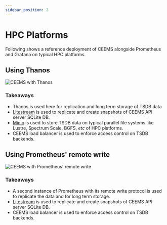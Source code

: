 ```yaml
---
sidebar_position: 2
---
```


# HPC Platforms

Following shows a reference deployment of CEEMS alongside Prometheus and Grafana on
typical HPC platforms.

## Using Thanos

![CEEMS with Thanos](/img/deployment/with_thanos.png)

### Takeaways

- Thanos is used here for replication and long term storage of TSDB data
- [Litestream](https://litestream.io/) is used to replicate and create snapshots of
CEEMS API server SQLite DB.
- [Minio](https://min.io/) is used to store TSDB data on typical parallel file systems
like Lustre, Spectrum Scale, BGFS, _etc_ of HPC platforms.
- CEEMS load balancer is used to enforce access control on TSDB backends.

## Using Prometheus' remote write

![CEEMS with Prometheus' remote write](/img/deployment/with_remote_write.jpg)

### Takeaways

- A second instance of Prometheus with its remote write protocol is used to replicate
the data and for long term storage.
- [Litestream](https://litestream.io/) is used to replicate and create snapshots of
CEEMS API server SQLite DB.
- CEEMS load balancer is used to enforce access control on TSDB backends.

